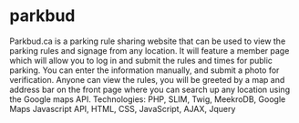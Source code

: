 # parkbud
Parkbud.ca is a parking rule sharing website that can be used to view the parking rules and signage from any location. It will feature a member page which will allow you to log in and submit the rules and times for public parking. You can enter the information manually, and submit a photo for verification. Anyone can view the rules, you will be greeted by a map and address bar on the front page where you can search up any location using the Google maps API.
Technologies: PHP, SLIM, Twig, MeekroDB, Google Maps Javascript API, HTML, CSS, JavaScript, AJAX, Jquery
